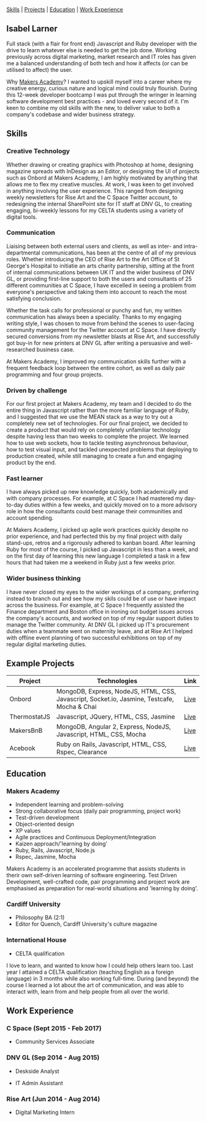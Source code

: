 [Skills](#skills) | [Projects](#projects) | [Education](#education) | [Work Experience](#work-experience)

## Isabel Larner

Full stack (with a flair for front end) Javascript and Ruby developer with the drive to learn whatever else is needed to get the job done. Working previously across digital marketing, market research and IT roles has given me a balanced understanding of both tech and how it affects (or can be utilised to affect) the user.

Why [Makers Academy](http://www.makersacademy.com/)? I wanted to upskill myself into a career where my creative energy, curious nature and logical mind could truly flourish. During this 12-week developer bootcamp I was put through the wringer in learning software development best practices - and loved every second of it. I'm keen to combine my old skills with the new, to deliver value to both a company's codebase and wider business strategy.

## Skills

### Creative Technology
Whether drawing or creating graphics with Photoshop at home, designing magazine spreads with InDesign as an Editor, or designing the UI of projects such as Onbord at Makers Academy, I am highly motivated by anything that allows me to flex my creative muscles. At work, I was keen to get involved in anything involving the user experience. This ranged from designing weekly newsletters for Rise Art and the C Space Twitter account, to redesigning the internal SharePoint site for IT staff at DNV GL, to creating engaging, bi-weekly lessons for my CELTA students using a variety of digital tools. 

### Communication
Liaising between both external users and clients, as well as inter- and intra-departmental communications, has been at the centre of all of my previous roles. Whether introducing the CEO of Rise Art to the Art Office of St George's Hospital to initiatie an arts charity partnership, sitting at the front of internal communications between UK IT and the wider business of DNV GL, or providing first-line support to both the users and consultants of 25 different communities at C Space, I have excelled in seeing a problem from everyone's perspective and taking them into account to reach the most satisfying conclusion.

Whether the task calls for professional or punchy and fun, my written communication has always been a speciality. Thanks to my engaging writing style, I was chosen to move from behind the scenes to user-facing community management for the Twitter account at C Space. I have directly secured conversions from my newsletter blasts at Rise Art, and successfully got buy-in for new printers at DNV GL after writing a persuasive and well-researched business case.

At Makers Academy, I improved my communication skills further with a frequent feedback loop between the entire cohort, as well as daily pair programming and four group projects.

### Driven by challenge
For our first project at Makers Academy, my team and I decided to do the entire thing in Javascript rather than the more familiar language of Ruby, and I suggested that we use the MEAN stack as a way to try out a completely new set of technologies. For our final project, we decided to create a product that would rely on completely unfamiliar technology despite having less than two weeks to complete the project. We learned how to use web sockets, how to tackle testing asynchronous behaviour, how to test visual input, and tackled unexpected problems that deploying to production created, while still managing to create a fun and engaging product by the end.

### Fast learner
I have always picked up new knowledge quickly, both academically and with company processes. For example, at C Space I had mastered my day-to-day duties within a few weeks, and quickly moved on to a more advisory role in how the consultants could best manage their communities and account spending.

At Makers Academy, I picked up agile work practices quickly despite no prior experience, and had perfected this by my final project with daily stand-ups, retros and a rigorously adhered to kanban board. After learning Ruby for most of the course, I picked up Javascript in less than a week, and on the first day of learning this new language I completed a task in a few hours that had taken me a weekend in Ruby just a few weeks prior.

### Wider business thinking
I have never closed my eyes to the wider workings of a company, preferring instead to branch out and see how my skils could be of use or have impact across the business. For example, at C Space I frequently assisted the Finance department and Boston office in ironing out budget issues across the company's accounts, and worked on top of my regular support duties to manage the Twitter community. At DNV GL I picked up IT's procurement duties when a teammate went on maternity leave, and at Rise Art I helped with offline event planning of two successful exhibitions on top of my regular digital marketing duties.

## Example Projects

| Project  | Technologies | Link |
| ------------- | ------------- | ---- |
| Onbord  | MongoDB, Express, NodeJS, HTML, CSS, Javascript, Socket.io, Jasmine, Testcafe, Mocha & Chai  |   [Live](https://github.com/ilarne/team-whiteboard)   |
| ThermostatJS | Javascript, JQuery, HTML, CSS, Jasmine | [Live](https://github.com/ilarne/thermostat-JS) |
| MakersBnB  | MongoDB, Angular 2, Express, NodeJS, Javascript, HTML, CSS, Mocha  |   [Live](https://github.com/motri/Makersbnb) |
| Acebook | Ruby on Rails, Javascript, HTML, CSS, Rspec, Clearance | [Live](https://github.com/makersacademy/acebook-april2017) |

## Education

### Makers Academy

- Independent learning and problem-solving
- Strong collaborative focus (daily pair programming, project work)
- Test-driven development
- Object-oriented design
- XP values
- Agile practices and Continuous Deployment/Integration
- Kaizen approach/'learning by doing'
- Ruby, Rails, Javascript, Node.js
- Rspec, Jasmine, Mocha

Makers Academy is an accelerated programme that assists students in therir own self-driven learning of software engineering. Test Driven Development, well-crafted code, pair programming and project work are emphasised as preparation for real-world situations and 'learning by doing'.

### Cardiff University

- Philosophy BA (2:1)
- Editor for Quench, Cardiff University's culture magazine

### International House

- CELTA qualification

I love to learn, and wanted to know how I could help others learn too. Last year I attained a CELTA qualification (teaching English as a foreign language) in 3 months while also working full-time. During (and beyond) the course I learned a lot about the art of communication, and was able to interact with, learn from and help people from all over the world.

## Work Experience

### C Space (Sept 2015 - Feb 2017)   

- Community Services Associate

### DNV GL (Sep 2014 - Aug 2015)  

- Deskside Analyst

- IT Admin Assistant

### Rise Art (Jun 2014 - Aug 2014)

- Digital Marketing Intern

